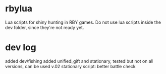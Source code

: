 # rbylua
Lua scripts for shiny hunting in RBY games.
Do not use lua scripts inside the dev folder, since they're not ready yet.
# dev log
added dev/fishing
added unified_gift and stationary, tested but not on all versions, can be used
v.02 stationary script: better battle check 
